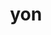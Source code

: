 ---
category: 3-letters
denotation: null
name: yon
reference_link: https://www.etymonline.com/word/yon
root_language: null
root_name: null
title: yon
type: free
word_sums:
- respelling: yon
  sum: 'Yon + '
---